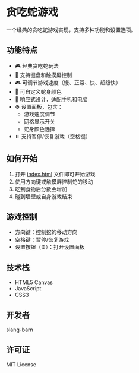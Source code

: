 # 贪吃蛇游戏

一个经典的贪吃蛇游戏实现，支持多种功能和设置选项。

## 功能特点

- 🎮 经典贪吃蛇玩法
- 🎯 支持键盘和触摸屏控制
- 🎮 可调节游戏速度（慢、正常、快、超级快）
- 🎨 可自定义蛇身颜色
- 📱 响应式设计，适配手机和电脑
- ⚙️ 设置面板，包含：
  - 游戏速度调节
  - 网格显示开关
  - 蛇身颜色选择
- ⏸️ 支持暂停/恢复游戏（空格键）

## 如何开始

1. 打开 [index.html](cci:7://file:///Users/even/dev/workspace/dev/trae/index.html:0:0-0:0) 文件即可开始游戏
2. 使用方向键或触摸屏控制蛇的移动
3. 吃到食物后分数会增加
4. 碰到墙壁或自身游戏结束

## 游戏控制

- 方向键：控制蛇的移动方向
- 空格键：暂停/恢复游戏
- 设置按钮（⚙️）：打开设置面板

## 技术栈

- HTML5 Canvas
- JavaScript
- CSS3

## 开发者

slang-barn

## 许可证

MIT License